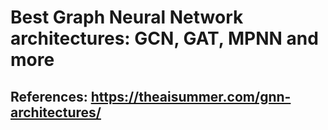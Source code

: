 # Best Graph Neural Network architectures: GCN, GAT, MPNN and more


## References: https://theaisummer.com/gnn-architectures/